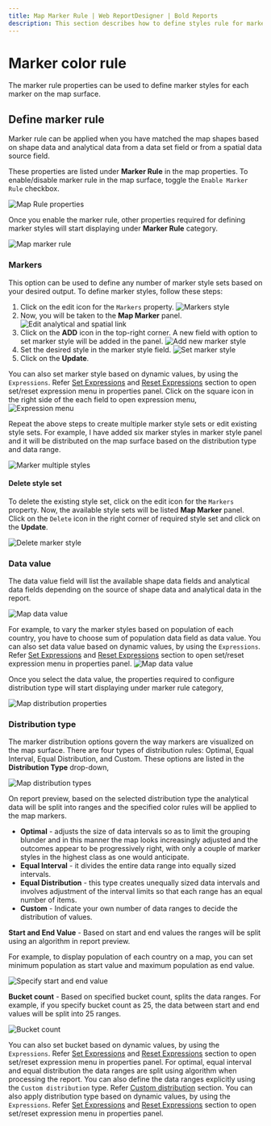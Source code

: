 ```yaml
---
title: Map Marker Rule | Web ReportDesigner | Bold Reports
description: This section describes how to define styles rule for marker in Map Report Item with the Bold Report Designer
---
```


# Marker color rule

The marker rule properties can be used to define marker styles for each marker on the map surface.

## Define marker rule

Marker rule can be applied when you have matched the map shapes based on shape data and analytical data from a data set field or from a spatial data source field.

These properties are listed under **Marker Rule** in the map properties. To enable/disable marker rule in the map surface, toggle the `Enable Marker Rule` checkbox.

![Map Rule properties](/static/assets/on-premise/images/report-designer/report-items/map/marker-rule/initial.png)

Once you enable the marker rule, other properties required for defining marker styles will start displaying under **Marker Rule** category.

![Map marker rule](/static/assets/on-premise/images/report-designer/report-items/map/marker-rule/enable-marker-rule.png)

### Markers

This option can be used to define any number of marker style sets based on your desired output. To define marker styles, follow these steps:

1. Click on the edit icon for the `Markers` property.
![Markers style](/static/assets/on-premise/images/report-designer/report-items/map/marker-rule/edit-icon.png)
2. Now, you will be taken to the **Map Marker** panel.
![Edit analytical and spatial link](/static/assets/on-premise/images/report-designer/report-items/map/marker-rule/panel.png)
3. Click on the **ADD** icon in the top-right corner. A new field with option to set marker style will be added in the panel.
![Add new marker style](/static/assets/on-premise/images/report-designer/report-items/map/marker-rule/add-field.png)
4. Set the desired style in the marker style field.
![Set marker style](/static/assets/on-premise/images/report-designer/report-items/map/marker-rule/set-style.png)
5. Click on the **Update**.

You can also set marker style based on dynamic values, by using the `Expressions`. Refer [Set Expressions](./../../../compose-report/properties-panel/#set-expression) and [Reset Expressions](./../../../compose-report/properties-panel/#reset-expression) section to open set/reset expression menu in properties panel. Click on the square icon in the right side of the each field to open expression menu,
![Expression menu](/static/assets/on-premise/images/report-designer/report-items/map/marker-rule/expression-menu.png)

Repeat the above steps to create multiple marker style sets or edit existing style sets. For example, I have added six marker styles in marker style panel and it will be distributed on the map surface based on the distribution type and data range.

![Marker multiple styles](/static/assets/on-premise/images/report-designer/report-items/map/marker-rule/multiple-style.png)

#### Delete style set

To delete the existing style set, click on the edit icon for the `Markers` property. Now, the available style sets will be listed **Map Marker** panel. Click on the `Delete` icon in the right corner of required style set and click on the **Update**.

![Delete marker style](/static/assets/on-premise/images/report-designer/report-items/map/marker-rule/delete-custom-style.png)

### Data value

The data value field will list the available shape data fields and analytical data fields depending on the source of shape data and analytical data in the report.

![Map data value](/static/assets/on-premise/images/report-designer/report-items/map/marker-rule/data-value.png)

For example, to vary the marker styles based on population of each country, you have to choose sum of population data field as data value. You can also set data value based on dynamic values, by using the `Expressions`. Refer [Set Expressions](./../../../compose-report/properties-panel/#set-expression) and [Reset Expressions](./../../../compose-report/properties-panel/#reset-expression) section to open set/reset expression menu in properties panel.
![Map data value](/static/assets/on-premise/images/report-designer/report-items/map/marker-rule/data-value-expression.png)

Once you select the data value, the properties required to configure distribution type will start displaying under marker rule category,

![Map distribution properties](/static/assets/on-premise/images/report-designer/report-items/map/marker-rule/distribution-properties.png)

### Distribution type

The marker distribution options govern the way markers are visualized on the map surface. There are four types of distribution rules: Optimal, Equal Interval, Equal Distribution, and Custom. These options are listed in the **Distribution Type** drop-down,

![Map distribution types](/static/assets/on-premise/images/report-designer/report-items/map/marker-rule/distribution-types.png)

On report preview, based on the selected distribution type the analytical data will be split into ranges and the specified color rules will be applied to the map markers.

* **Optimal** - adjusts the size of data intervals so as to limit the grouping blunder and in this manner the map looks increasingly adjusted and the outcomes appear to be progressively right, with only a couple of marker styles in the highest class as one would anticipate.
* **Equal Interval** - it divides the entire data range into equally sized intervals.
* **Equal Distribution** - this type creates unequally sized data intervals and involves adjustment of the interval limits so that each range has an equal number of items.
* **Custom** - Indicate your own number of data ranges to decide the distribution of values.

**Start and End Value** - Based on start and end values the ranges will be split using an algorithm in report preview.

For example, to display population of each country on a map, you can set minimum population as start value and maximum population as end value.

![Specify start and end value](/static/assets/on-premise/images/report-designer/report-items/map/marker-rule/start-end-value.png)

**Bucket count** - Based on specified bucket count, splits the data ranges. For example, if you specify bucket count as 25, the data between start and end values will be split into 25 ranges.

![Bucket count](/static/assets/on-premise/images/report-designer/report-items/map/marker-rule/bucket-count.png)

You can also set bucket based on dynamic values, by using the `Expressions`. Refer [Set Expressions](./../../../compose-report/properties-panel/#set-expression) and [Reset Expressions](./../../../compose-report/properties-panel/#reset-expression) section to open set/reset expression menu in properties panel.
For optimal, equal interval and equal distribution the data ranges are split using algorithm when processing the report. You can also define the data ranges explicitly using the `Custom distribution` type. Refer [Custom distribution](./../../../report-items/map/custom-distribution-range/) section.
You can also apply distribution type based on dynamic values, by using the `Expressions`. Refer [Set Expressions](./../../../compose-report/properties-panel/#set-expression) and [Reset Expressions](./../../../compose-report/properties-panel/#reset-expression) section to open set/reset expression menu in properties panel.